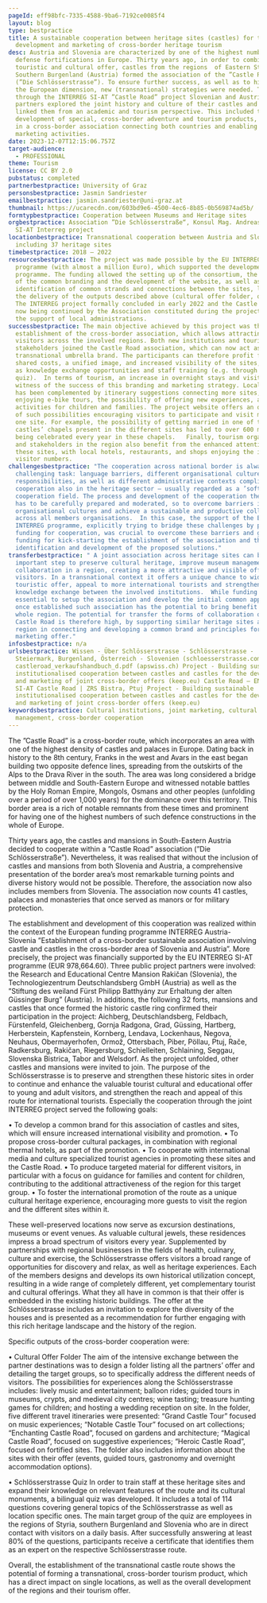 ```yaml
---
pageId: eff98bfc-7335-4588-9ba6-7192ce0085f4
layout: blog
type: bestpractice
title: A sustainable cooperation between heritage sites (castles) for the joint
  development and marketing of cross-border heritage tourism
desc: Austria and Slovenia are characterized by one of the highest numbers of
  defense fortifications in Europe. Thirty years ago, in order to combine their
  touristic and cultural offer, castles from the regions  of Eastern Styria and
  Southern Burgenland (Austria) formed the association of the ”Castle Road”
  (”Die Schlösserstrasse”). To ensure further success, as well as to highlight
  the European dimension, new (transnational) strategies were needed. Therefore,
  through the INTERREG SI-AT ”Castle Road” project Slovenian and Austrian
  partners explored the joint history and culture of their castles and actively
  linked them from an academic and tourism perspective. This included the
  development of special, cross-border adventure and tourism products, resulting
  in a cross-border association connecting both countries and enabling joint
  marketing activities.
date: 2023-12-07T12:15:06.757Z
target-audience:
  - PROFESSIONAL
theme: Tourism
license: CC BY 2.0
pubstatus: completed
partnerbestpractice: University of Graz
personsbestpractice: Jasmin Sandriester
emailbestpractice: jasmin.sandriester@uni-graz.at
thumbnail: https://ucarecdn.com/603bd9e6-4500-4ec6-8b85-0b569874ad5b/
formtypbestpractice: Cooperation between Museums and Heritage sites
orgbestpractice: Association ”Die Schlösserstraße“, Konsul Mag. Andreas Bardeau,
  SI-AT Interreg project
locationbestpractice: Transnational cooperation between Austria and Slovenia,
  including 37 heritage sites
timebestpractice: 2018 – 2022
resourcesbestpractice: The project was made possible by the EU INTERREG
  programme (with almost a million Euro), which supported the development of the
  programme. The funding allowed the setting up of the consortium, the planning
  of the common branding and the development of the website, as well as the
  identification of common strands and connections between the sites, leading to
  the delivery of the outputs described above (cultural offer folder, quiz, …).
  The INTERREG project formally concluded in early 2022 and the Castle Road is
  now being continued by the Association constituted during the project, with
  the support of local administrations.
successbestpractice: The main objective achieved by this project was the
  establishment of the cross-border association, which allows attracting more
  visitors across the involved regions. Both new institutions and tourism
  stakeholders joined the Castle Road association, which can now act as a
  transnational umbrella brand. The participants can therefore profit from
  shared costs, a unified image, and increased visibility of the sites, as well
  as knowledge exchange opportunities and staff training (e.g. through the
  quiz).  In terms of tourism, an increase in overnight stays and visits is a
  witness of the success of this branding and marketing strategy. Local offer
  has been complemented by itinerary suggestions connecting more sites, of
  enjoying e-bike tours, the possibility of offering new experiences, and new
  activities for children and families. The project website offers an overview
  of such possibilities encouraging visitors to participate and visit more than
  one site. For example, the possibility of getting married in one of the many
  castles’ chapels present in the different sites has led to over 600 marriages
  being celebrated every year in these chapels.   Finally, tourism organisations
  and stakeholders in the region also benefit from the enhanced attention for
  these sites, with local hotels, restaurants, and shops enjoying the increased
  visitor numbers.
challengesbestpractice: "The cooperation across national border is always a
  challenging task: language barriers, different organisational cultures and
  responsibilities, as well as different administrative contexts complicate
  cooperation also in the heritage sector – usually regarded as a ’soft’
  cooperation field. The process and development of the cooperation therefore
  has to be carefully prepared and moderated, so to overcome barriers in
  organisational cultures and achieve a sustainable and productive collaboration
  across all members organisations.  In this case, the support of the EU
  INTERREG programme, explicitly trying to bridge these challenges by providing
  funding for cooperation, was crucial to overcome these barriers and gain the
  funding for kick-starting the establishment of the association and the
  identification and development of the proposed solutions."
transferbestpractice: " A joint association across heritage sites can be an
  important step to preserve cultural heritage, improve museum management and
  collaboration in a region, creating a more attractive and visible offer for
  visitors. In a transnational context it offers a unique chance to widen the
  touristic offer, appeal to more international tourists and strengthen
  knowledge exchange between the involved institutions.  While funding is
  essential to setup the association and develop the initial common approach,
  once established such association has the potential to bring benefit to the
  whole region. The potential for transfer the forms of collaboration of the
  Castle Road is therefore high, by supporting similar heritage sites across a
  region in connecting and developing a common brand and principles for their
  marketing offer."
infosbestpractice: n/a
urlsbestpractice: Wissen - Über Schlösserstrasse - Schlösserstrasse -
  Steiermark, Burgenland, Österreich - Slovenien (schloesserstrasse.com)
  castleroad_verkaufshandbuch_d.pdf (apswiss.ch) Project - Building sustainable
  institutionalised cooperation between castles and castles for the development
  and marketing of joint cross-border offers (keep.eu) Castle Road – EN Interreg
  SI-AT Castle Road | ZRS Bistra, Ptuj Project - Building sustainable
  institutionalised cooperation between castles and castles for the development
  and marketing of joint cross-border offers (keep.eu)
keywordsbestpractice: Cultural institutions, joint marketing, cultural
  management, cross-border cooperation
---
```

The ”Castle Road” is a cross-border route, which incorporates an area with one of the highest density of castles and palaces in Europe. Dating back in history to the 8th century, Franks in the west and Avars in the east began building two opposite defence lines, spreading from the outskirts of the Alps to the Drava River in the south. The area was long considered a bridge between middle and South-Eastern Europe and witnessed notable battles by the Holy Roman Empire, Mongols, Osmans and other peoples (unfolding over a period of over 1,000 years) for the dominance over this territory. This border area is a rich of notable remnants from these times and prominent for having one of the highest numbers of such defence constructions in the whole of Europe. 

Thirty years ago, the castles and mansions in South-Eastern Austria decided to cooperate within a ”Castle Road” association (”Die Schlösserstraße”). Nevertheless, it was realised that without the inclusion of castles and mansions from both Slovenia and Austria, a comprehensive presentation of the border area’s most remarkable turning points and diverse history would not be possible. Therefore, the association now also includes members from Slovenia. The association now counts 41 castles, palaces and monasteries that once served as manors or for military protection. 

The establishment and development of this cooperation was realized within the context of the European funding programme INTERREG Austria-Slovenia ”Establishment of a cross-border sustainable association involving castle and castles in the cross-border area of Slovenia and Austria”. More precisely, the project was financially supported by the EU INTERREG SI-AT programme (EUR 978,664.60). Three public project partners were involved: the Research and Educational Centre Mansion Rakičan (Slovenia), the Technologiezentrum Deutschlandsberg GmbH (Austria) as well as the ”Stiftung des weiland Fürst Philipp Batthyány zur Erhaltung der alten Güssinger Burg” (Austria). In additions, the following 32 forts, mansions and castles that once formed the historic castle ring confirmed their participation in the project: Aichberg, Deutschlandsberg, Feldbach, Fürstenfeld, Gleichenberg, Gornja Radgona, Grad, Güssing, Hartberg, Herberstein, Kapfenstein, Kornberg, Lendava, Lockenhaus, Negova, Neuhaus, Obermayerhofen, Ormož, Ottersbach, Piber, Pöllau, Ptuj, Rače, Radkersburg, Rakičan, Riegersburg, Schielleiten, Schlaining, Seggau, Slovenska Bistrica, Tabor and Welsdorf. As the project unfolded, other castles and mansions were invited to join. The purpose of the Schlösserstrasse is to preserve and strengthen these historic sites in order to continue and enhance the valuable tourist cultural and educational offer to young and adult visitors, and strengthen the reach and appeal of this route for international tourists.
Especially the cooperation through the joint INTERREG project served the following goals:

•	To develop a common brand for this association of castles and sites, which will ensure increased international visibility and promotion.
•	To propose cross-border cultural packages, in combination with regional thermal hotels, as part of the promotion.
•	To cooperate with international media and culture specialized tourist agencies in promoting these sites and the Castle Road.
•	To produce targeted material for different visitors, in particular with a focus on guidance for families and content for children, contributing to the additional attractiveness of the region for this target group.
•	To foster the international promotion of the route as a unique cultural heritage experience, encouraging more guests to visit the region and the different sites within it.

These well-preserved locations now serve as excursion destinations, museums or event venues. As valuable cultural jewels, these residences impress a broad spectrum of visitors every year. Supplemented by partnerships with regional businesses in the fields of health, culinary, culture and exercise, the Schlösserstrasse offers visitors a broad range of opportunities for discovery and relax, as well as heritage experiences. Each of the members designs and develops its own historical utilization concept, resulting in a wide range of completely different, yet complementary tourist and cultural offerings. What they all have in common is that their offer is embedded in the existing historic buildings. The offer at the Schlösserstrasse includes an invitation to explore the diversity of the houses and is presented as a recommendation for further engaging with this rich heritage landscape and the history of the region.

Specific outputs of the cross-border cooperation were:

•	Cultural Offer Folder
The aim of the intensive exchange between the partner destinations was to design a folder listing all the partners’ offer and detailing the target groups, so to specifically address the different needs of visitors. The possibilities for experiences along the Schlösserstrasse includes: lively music and entertainment; balloon rides; guided tours in museums, crypts, and medieval city centres; wine tasting; treasure hunting games for children; and hosting a wedding reception on site. In the folder, five different travel itineraries were presented: “Grand Castle Tour” focused on music experiences; “Notable Castle Tour” focused on art collections; “Enchanting Castle Road”, focused on gardens and architecture; “Magical Castle Road”, focused on suggestive experiences; “Heroic Castle Road”, focused on fortified sites. The folder also includes information about the sites with their offer (events, guided tours, gastronomy and overnight accommodation options).

•	Schlösserstrasse Quiz
In order to train staff at these heritage sites  and expand their knowledge on relevant features of the route and its cultural monuments, a bilingual quiz was developed. It includes a total of 114 questions covering general topics of the Schlösserstrasse as well as location specific ones. The main target group of the quiz are employees in the regions of Styria, southern Burgenland and Slovenia who are in direct contact with visitors on a daily basis. After successfully answering at least 80% of the questions, participants receive a certificate that identifies them as an expert on the respective Schlösserstrasse route. 

Overall, the establishment of the transnational castle route shows the potential of forming a transnational, cross-border tourism product, which has a direct impact on single locations, as well as the overall development of the regions and their tourism offer.